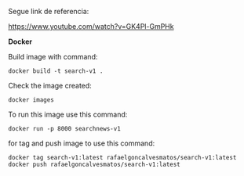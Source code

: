 Segue link de referencia:

https://www.youtube.com/watch?v=GK4Pl-GmPHk

**Docker**

Build image with command:

```
docker build -t search-v1 .
```

Check the image created:

```
docker images
```

To run this image use this command:

```
docker run -p 8000 searchnews-v1
```

for tag and push image to use this command:

```
docker tag search-v1:latest rafaelgoncalvesmatos/search-v1:latest
docker push rafaelgoncalvesmatos/search-v1:latest
```
